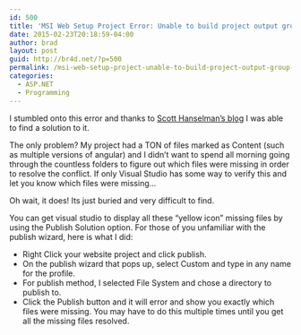 ```yaml
---
id: 500
title: 'MSI Web Setup Project Error: Unable to build project output group &#8216;Content Files from SOMEWEB (Active)&#8217;'
date: 2015-02-23T20:18:59-04:00
author: brad
layout: post
guid: http://br4d.net/?p=500
permalink: /msi-web-setup-project-unable-to-build-project-output-group-content-files-from-someweb-active/
categories:
  - ASP.NET
  - Programming
---
```

I stumbled onto this error and thanks to [Scott Hanselman&#8217;s blog](http://www.hanselman.com/blog/VisualStudioMSIProblemsUnableToBuildProjectOutputGroupContentFilesFromSOMEWEBActive.aspx "Scott Hanselman's blog") I was able to find a solution to it. 

The only problem? My project had a TON of files marked as Content (such as multiple versions of angular) and I didn&#8217;t want to spend all morning going through the countless folders to figure out which files were missing in order to resolve the conflict. If only Visual Studio has some way to verify this and let you know which files were missing&#8230;

Oh wait, it does! Its just buried and very difficult to find. 

You can get visual studio to display all these &#8220;yellow icon&#8221; missing files by using the Publish Solution option. For those of you unfamiliar with the publish wizard, here is what I did:

  * Right Click your website project and click publish.
  * On the publish wizard that pops up, select Custom and type in any name for the profile.
  * For publish method, I selected File System and chose a directory to publish to.
  * Click the Publish button and it will error and show you exactly which files were missing. You may have to do this multiple times until you get all the missing files resolved.